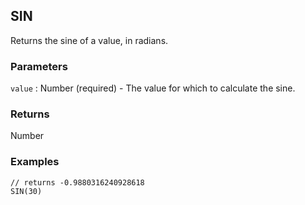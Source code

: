 ## SIN

Returns the sine of a value, in radians.

### Parameters
`value` : Number (required) - The value for which to calculate the sine.

### Returns
Number

### Examples
```
// returns -0.9880316240928618
SIN(30)
```